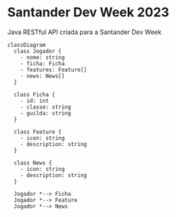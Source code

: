 # Santander Dev Week 2023
Java RESTful API criada para a Santander Dev Week

```mermaid
classDiagram
  class Jogador {
    - nome: string
    - ficha: Ficha
    - features: Feature[]
    - news: News[]
  }

  class Ficha {
    - id: int
    - classe: string
    - guilda: string
  }

  class Feature {
    - icon: string
    - description: string
  }

  class News {
    - icon: string
    - description: string
  }

  Jogador *--> Ficha
  Jogador *--> Feature
  Jogador *--> News
```
